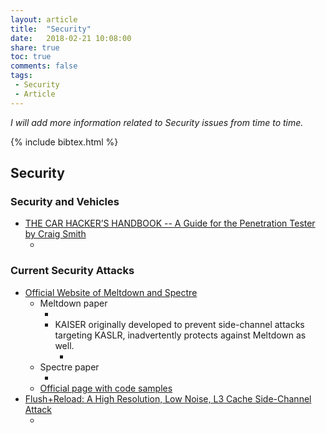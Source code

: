 ```yaml
---
layout: article
title:  "Security"
date:   2018-02-21 10:08:00
share: true
toc: true
comments: false
tags:
 - Security
 - Article
---
```


*I will add more information related to Security issues from time to time.*



{% include bibtex.html %}
<bibtex src="{{ site.url }}/bibtex/2018_-_Security.bib"></bibtex>

## Security

### Security and Vehicles
* [THE CAR HACKER’S HANDBOOK -- A Guide for the Penetration Tester by Craig Smith](https://opengarages.org/handbook/)
  * <div class="bibtex_display" bibtexkeys="smith2016car"></div>

### Current Security Attacks



* [Official Website of Meltdown and Spectre](https://meltdownattack.com/)
  * Meltdown paper 
    * <div class="bibtex_display" bibtexkeys="Lipp2018meltdown"></div>
    * KAISER originally developed to prevent side-channel attacks targeting KASLR, inadvertently protects against Meltdown as well.    
      * <div class="bibtex_display" bibtexkeys="gruss2017kaslr"></div>
  * Spectre paper 
    * <div class="bibtex_display" bibtexkeys="Kocher2018spectre"></div>
  * [Official page with code samples](https://github.com/IAIK/meltdown)
* [Flush+Reload: A High Resolution, Low Noise, L3 Cache Side-Channel Attack](https://www.usenix.org/system/files/conference/usenixsecurity14/sec14-paper-yarom.pdf)
  * <div class="bibtex_display" bibtexkeys="yarom2014flush"></div>

